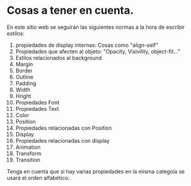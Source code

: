 # Cosas a tener en cuenta.

En este sitio web se seguirán las siguientes normas a la hora de escribir estilos:

1. propiedades de display internas: Cosas como "align-self"
2. Propiedades que afecten al objeto: "Opacity, Visivility, object-fit..."
3. Estilos relacionados al background
4. Margin
5. Border
6. Outline
7. Padding
8. Width
9. Hright
10. Propiedades Font       
11. Propiedades Text
12. Color
13. Position
14. Propiedades relacionadas con Position 
15. Display
16. Propiedades relacionadas con display
17. Animation
18. Transform
19. Transition

Tenga en cuenta que si hay varias propiedades en la misma categoía se usará el orden alfabético.